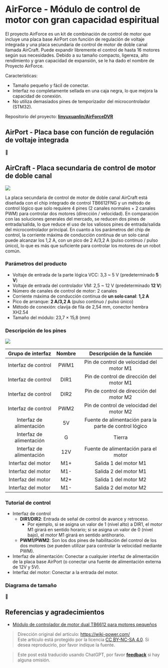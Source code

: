# AirForce - Módulo de control de motor con gran capacidad espiritual

El proyecto AirForce es un kit de combinación de control de motor que incluye una placa base AirPort con función de regulación de voltaje integrada y una placa secundaria de control de motor de doble canal llamada AirCraft. Puede expandir libremente el control de hasta 16 motores según sus necesidades. Debido a su tamaño compacto, ligereza, alto rendimiento y gran capacidad de expansión, se le ha dado el nombre de Proyecto AirForce.

Características:

- Tamaño pequeño y fácil de conectar.
- Interfaz no completamente sellada en una caja negra, lo que mejora la capacidad de conexión.
- No utiliza demasiados pines de temporizador del microcontrolador (STM32).

Repositorio del proyecto: [**linyuxuanlin/AirForceDVR**](https://github.com/linyuxuanlin/AirForceDVR)

## AirPort - Placa base con función de regulación de voltaje integrada

🚧

## AirCraft - Placa secundaria de control de motor de doble canal

![](https://wiki-media-1253965369.cos.ap-guangzhou.myqcloud.com/img/20201101231734.jpg)

La placa secundaria de control de motor de doble canal AirCraft está diseñada con el chip integrado de control TB6612FNG y un método de control lógico que solo requiere 4 pines (2 canales normales + 2 canales PWM) para controlar dos motores (dirección / velocidad). En comparación con las soluciones generales del mercado, se reducen dos pines de entrada/salida, lo que reduce el uso de los valiosos pines de entrada/salida del microcontrolador principal. En cuanto a los parámetros del chip de control, la corriente máxima de conducción continua de un solo canal puede alcanzar los 1,2 A, con un pico de 2 A/3,2 A (pulso continuo / pulso único), lo que es más que suficiente para controlar los motores de un robot común.

### Parámetros del producto

- Voltaje de entrada de la parte lógica VCC: 3,3 ~ 5 V (predeterminado **5 V**)
- Voltaje de entrada del controlador VM: 2,5 ~ 12 V (predeterminado **12 V**)
- Número de canales de control de motor: 2 canales
- Corriente máxima de conducción continua de **un solo canal**: **1,2 A**
- Pico de arranque: **2 A/3,2 A** (pulso continuo / pulso único)
- Método de conexión: clavija de fila de 2,54 mm, conector hembra XH2.54
- Tamaño del módulo: 23,7 × 15,8 (mm)

### Descripción de los pines

![](https://wiki-media-1253965369.cos.ap-guangzhou.myqcloud.com/img/20201022104033.png)

| Grupo de interfaz | Nombre | Descripción de la función |
| :--------------: | :----: | :----------------------: |
| Interfaz de control | PWM1 | Pin de control de velocidad del motor M1 |
| Interfaz de control | DIR1 | Pin de control de dirección del motor M1 |
| Interfaz de control | DIR2 | Pin de control de dirección del motor M2 |
| Interfaz de control | PWM2 | Pin de control de velocidad del motor M2 |
| Interfaz de alimentación | 5V | Fuente de alimentación para la parte de control lógico |
| Interfaz de alimentación | G | Tierra |
| Interfaz de alimentación | 12V | Fuente de alimentación para el motor |
| Interfaz del motor | M1+ | Salida 1 del motor M1 |
| Interfaz del motor | M1- | Salida 2 del motor M1 |
| Interfaz del motor | M2+ | Salida 1 del motor M2 |
| Interfaz del motor | M1- | Salida 2 del motor M2 |

### Tutorial de control

- Interfaz de control
  - **DIR1/DIR2**: Entrada de señal de control de avance y retroceso.
    - Por ejemplo, si se asigna un valor de 1 (nivel alto) a DIR1, el motor M1 girará en sentido horario; si se asigna un valor de 0 (nivel bajo), el motor M1 girará en sentido antihorario.
  - **PWM1/PWM2**: Son los dos pines de habilitación del control de los dos motores (se pueden utilizar para controlar la velocidad mediante PWM).
- Interfaz de alimentación: Conectar a cualquier interfaz de alimentación de la placa base AirPort (o conectar una fuente de alimentación externa de 12V y 5V).
- Interfaz del motor: Conectar a la entrada del motor.

### Diagrama de tamaño

🚧

## Referencias y agradecimientos

- [Módulo de controlador de motor dual TB6612 para motores pequeños](https://wiki.dfrobot.com.cn/_SKU_DRI0044_Dual_Motor_Driver__TB6612__%E5%BE%AE%E5%9E%8B%E7%94%B5%E6%9C%BA%E9%A9%B1%E5%8A%A8%E6%A8%A1%E5%9D%97)

> Dirección original del artículo: <https://wiki-power.com/>  
> Este artículo está protegido por la licencia [CC BY-NC-SA 4.0](https://creativecommons.org/licenses/by/4.0/deed.zh). Si desea reproducirlo, por favor indique la fuente.

> Este post está traducido usando ChatGPT, por favor [**feedback**](https://github.com/linyuxuanlin/Wiki_MkDocs/issues/new) si hay alguna omisión.
